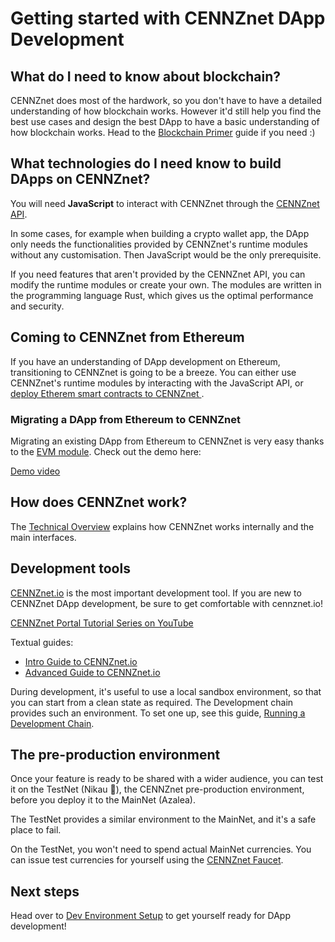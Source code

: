 # Getting started with CENNZnet DApp Development

## What do I need to know about blockchain?
CENNZnet does most of the hardwork, so you don't have to have a detailed understanding of how blockchain works. However it'd still help you find the best use cases and design the best DApp to have a basic understanding of how blockchain works. Head to the [Blockchain Primer](getting-started/blockchain-primer) guide if you need :)

## What technologies do I need know to build DApps on CENNZnet?

You will need **JavaScript** to interact with CENNZnet through the [CENNZnet API](https://github.com/cennznet/api.js).

In some cases, for example when building a crypto wallet app, the DApp only needs the functionalities provided by CENNZnet's runtime modules without any customisation. Then JavaScript would be the only prerequisite.

If you need features that aren't provided by the CENNZnet API, you can modify the runtime modules or create your own. The modules are written in the programming language Rust, which gives us the optimal performance and security.

## Coming to CENNZnet from Ethereum 

If you have an understanding of DApp development on Ethereum, transitioning to CENNZnet is going to be a breeze. You can either use CENNZnet's runtime modules by interacting with the JavaScript API, or [deploy Etherem smart contracts to CENNZnet ](dapp-development-guides/Using-Smart-Contracts-on-CENNZnet).

### Migrating a DApp from Ethereum to CENNZnet 

Migrating an existing DApp from Ethereum to CENNZnet is very easy thanks to the [EVM module](runtime-modules/EVM). Check out the demo here:

[Demo video](https://youtu.be/f4wblOufvs4)

## How does CENNZnet work?

The [Technical Overview](getting-started/CENNZnet-technical-overview) explains how CENNZnet works internally and the main interfaces.

## Development tools

[CENNZnet.io](https://cennznet.io/#/) is the most important development tool. If you are new to CENNZnet DApp development, be sure to get comfortable with cennznet.io!

[CENNZnet Portal Tutorial Series on YouTube](https://youtu.be/Ikm2lqgeK-A)

Textual guides:
* [Intro Guide to CENNZnet.io](https://medium.com/centrality/using-cennznet-io-ac5a90f9a2cb)
* [Advanced Guide to CENNZnet.io](https://medium.com/centrality/advanced-guide-to-cennznet-io-33be90f26ff3)

During development, it's useful to use a local sandbox environment, so that you can start from a clean state as required. The Development chain provides such an environment. To set one up, see this guide,
[Running a Development Chain](Network-participating/Node-operating/Running-a-Dev-Chain).

## The pre-production environment

Once your feature is ready to be shared with a wider audience, you can test it on the TestNet (Nikau 🌴), the CENNZnet pre-production environment, before you deploy it to the MainNet (Azalea).

The TestNet provides a similar environment to the MainNet, and it's a safe place to fail. 

On the TestNet, you won't need to spend actual MainNet currencies. You can issue test currencies for yourself using the [CENNZnet Faucet](dev-tools/CENNZnet-faucet).

## Next steps

Head over to [Dev Environment Setup](getting-started/Dev-environment-setup) to get yourself ready for DApp development!